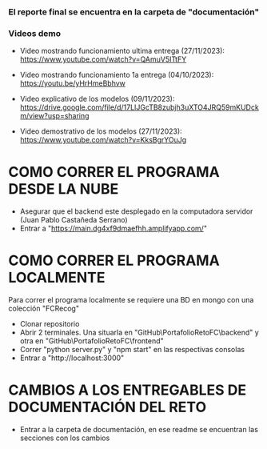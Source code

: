 ### El reporte final se encuentra en la carpeta de "documentación" 

### Videos demo

* Video mostrando funcionamiento ultima entrega (27/11/2023):
https://www.youtube.com/watch?v=QAmuV5ITtFY

* Video mostrando funcionamiento 1a entrega (04/10/2023):
https://youtu.be/yHrHmeBbhvw

* Video explicativo de los modelos (09/11/2023):
https://drive.google.com/file/d/17LIJGcTB8zubjh3uXTO4JRQ59mKUDckm/view?usp=sharing

* Video demostrativo de los modelos (27/11/2023):
https://www.youtube.com/watch?v=KksBgrYOuJg 

# COMO CORRER EL PROGRAMA DESDE LA NUBE
* Asegurar que el backend este desplegado en la computadora servidor (Juan Pablo Castañeda Serrano)
* Entrar a  "https://main.dg4xf9dmaefhh.amplifyapp.com/"

# COMO CORRER EL PROGRAMA LOCALMENTE
Para correr el programa localmente se requiere una BD en mongo con una colección "FCRecog"
* Clonar repositorio
* Abrir 2 terminales. Una situarla en "GitHub\PortafolioRetoFC\backend" y otra en "GitHub\PortafolioRetoFC\frontend"
* Correr "python server.py" y "npm start" en las respectivas consolas
* Entrar a "http://localhost:3000"

# CAMBIOS A LOS ENTREGABLES DE DOCUMENTACIÓN DEL RETO
* Entrar a la carpeta de documentación, en ese readme se encuentran las secciones con los cambios
